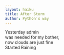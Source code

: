 ```yaml
---
layout: haiku
title: After Storm
author: Python's way
---
```


Yesterday admin<br>
was needed for my bother,<br>
now clouds are just fine<br>
Started Raining
